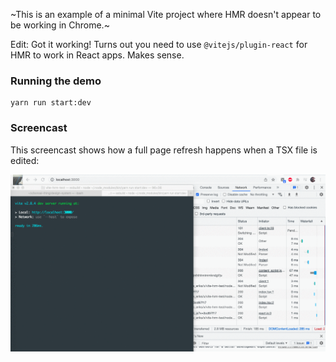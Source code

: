 ~This is an example of a minimal Vite project where HMR doesn't appear to be working in Chrome.~

Edit: Got it working! Turns out you need to use `@vitejs/plugin-react` for HMR to work in React apps. Makes sense.

### Running the demo

```
yarn run start:dev
```

### Screencast

This screencast shows how a full page refresh happens when a TSX file is edited:

![Screencast](https://github.com/erikpukinskis/vite-hrm-test/blob/main/no-hmr.gif?raw=true)